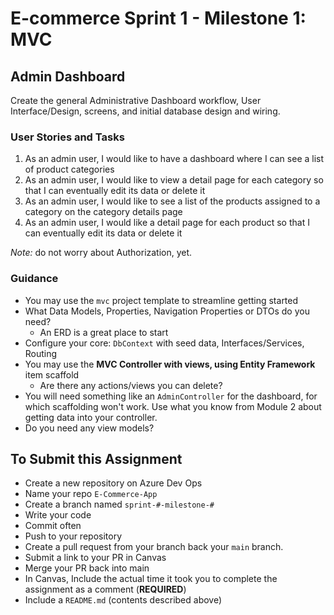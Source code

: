# E-commerce Sprint 1 - Milestone 1:  MVC

## Admin Dashboard

Create the general Administrative Dashboard workflow, User Interface/Design, screens, and initial database design and wiring.

### User Stories and Tasks

1. As an admin user, I would like to have a dashboard where I can see a list of product categories
1. As an admin user, I would like to view a detail page for each category so that I can eventually edit its data or delete it
1. As an admin user, I would like to see a list of the products assigned to a category on the category details page
1. As an admin user, I would like a detail page for each product so that I can eventually edit its data or delete it

*Note:* do not worry about Authorization, yet.

### Guidance

- You may use the `mvc` project template to streamline getting started
- What Data Models, Properties, Navigation Properties or DTOs do you need?
  - An ERD is a great place to start
- Configure your core:  `DbContext` with seed data, Interfaces/Services, Routing
- You may use the **MVC Controller with views, using Entity Framework** item scaffold
  - Are there any actions/views you can delete?
- You will need something like an `AdminController` for the dashboard, for which scaffolding won't work. Use what you know from Module 2 about getting data into your controller.
- Do you need any view models?

## To Submit this Assignment

- Create a new repository on Azure Dev Ops
- Name your repo `E-Commerce-App`
- Create a branch named `sprint-#-milestone-#`
- Write your code
- Commit often
- Push to your repository
- Create a pull request from your branch back your `main` branch.
- Submit a link to your PR in Canvas
- Merge your PR back into main
- In Canvas, Include the actual time it took you to complete the assignment as a comment (**REQUIRED**)
- Include a `README.md` (contents described above)
